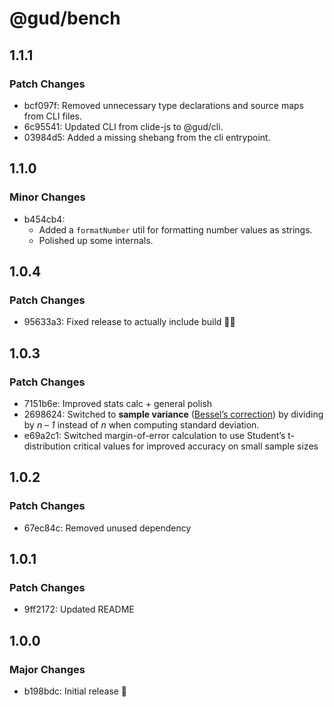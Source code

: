 # @gud/bench

## 1.1.1

### Patch Changes

- bcf097f: Removed unnecessary type declarations and source maps from CLI files.
- 6c95541: Updated CLI from clide-js to @gud/cli.
- 03984d5: Added a missing shebang from the cli entrypoint.

## 1.1.0

### Minor Changes

- b454cb4:
  - Added a `formatNumber` util for formatting number values as strings.
  - Polished up some internals.

## 1.0.4

### Patch Changes

- 95633a3: Fixed release to actually include build 🤦‍♂️

## 1.0.3

### Patch Changes

- 7151b6e: Improved stats calc + general polish
- 2698624: Switched to **sample variance** ([Bessel’s correction](https://en.wikipedia.org/wiki/Bessel%27s_correction?utm_source=chatgpt.com)) by dividing by _n – 1_ instead of _n_ when computing standard deviation.
- e69a2c1: Switched margin-of-error calculation to use Student’s t-distribution critical values for improved accuracy on small sample sizes

## 1.0.2

### Patch Changes

- 67ec84c: Removed unused dependency

## 1.0.1

### Patch Changes

- 9ff2172: Updated README

## 1.0.0

### Major Changes

- b198bdc: Initial release 🚀
